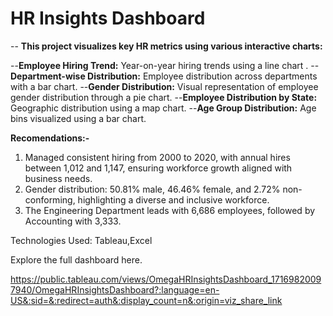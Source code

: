 # HR Insights Dashboard

-- **This project visualizes key HR metrics using various interactive charts:**

--**Employee Hiring Trend:** Year-on-year hiring trends using a line chart .
--**Department-wise Distribution:** Employee distribution across departments with a bar chart.
--**Gender Distribution:** Visual representation of employee gender distribution through a pie chart.
--**Employee Distribution by State:** Geographic distribution using a map chart.
--**Age Group Distribution:** Age bins visualized using a bar chart.

**Recomendations:-**

1. Managed consistent hiring from 2000 to 2020, with annual hires between 1,012 and 1,147, ensuring workforce growth aligned with business needs.
2. Gender distribution: 50.81% male, 46.46% female, and 2.72% non-conforming, highlighting a diverse and inclusive workforce.
3. The Engineering Department leads with 6,686 employees, followed by Accounting with 3,333.

Technologies Used: Tableau,Excel


Explore the full dashboard here.
 
https://public.tableau.com/views/OmegaHRInsightsDashboard_17169820097940/OmegaHRInsightsDashboard?:language=en-US&:sid=&:redirect=auth&:display_count=n&:origin=viz_share_link